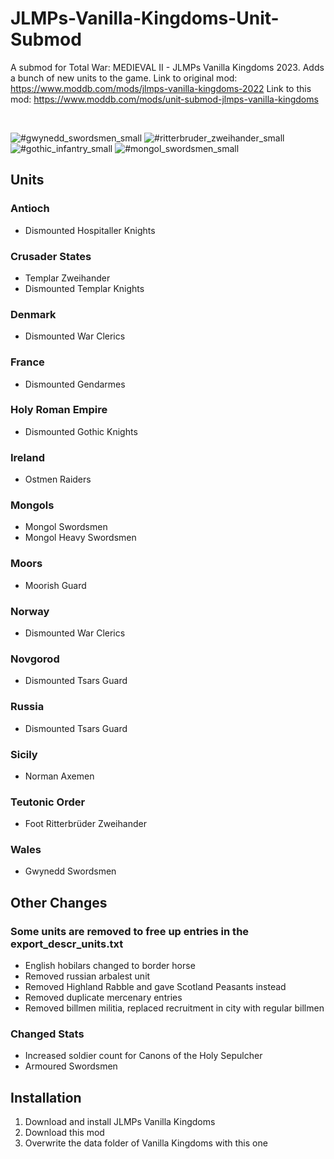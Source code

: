 # JLMPs-Vanilla-Kingdoms-Unit-Submod
A submod for Total War: MEDIEVAL II - JLMPs Vanilla Kingdoms 2023. Adds a bunch of new units to the game.
Link to original mod: https://www.moddb.com/mods/jlmps-vanilla-kingdoms-2022
Link to this mod: https://www.moddb.com/mods/unit-submod-jlmps-vanilla-kingdoms

<br>

![#gwynedd_swordsmen_small](https://github.com/rubenvanw/JLMPs-Vanilla-Kingdoms-Unit-Submod/assets/31618811/bf937596-e03a-4ad0-8eb6-a50d4aae5701)
![#ritterbruder_zweihander_small](https://github.com/rubenvanw/JLMPs-Vanilla-Kingdoms-Unit-Submod/assets/31618811/01cd808d-44aa-4edc-a430-af5804660576)
![#gothic_infantry_small](https://github.com/rubenvanw/JLMPs-Vanilla-Kingdoms-Unit-Submod/assets/31618811/944b8963-809c-4adc-820e-d3ae5bcf0bf6)
![#mongol_swordsmen_small](https://github.com/rubenvanw/JLMPs-Vanilla-Kingdoms-Unit-Submod/assets/31618811/7e74cba0-3991-44e7-bf28-4e26db04566c)

## Units

### Antioch
- Dismounted Hospitaller Knights
### Crusader States
- Templar Zweihander
- Dismounted Templar Knights
### Denmark
- Dismounted War Clerics
### France
- Dismounted Gendarmes
### Holy Roman Empire
- Dismounted Gothic Knights
### Ireland
- Ostmen Raiders
### Mongols
- Mongol Swordsmen
- Mongol Heavy Swordsmen
### Moors
- Moorish Guard
### Norway
- Dismounted War Clerics
### Novgorod
- Dismounted Tsars Guard
### Russia
- Dismounted Tsars Guard
### Sicily
- Norman Axemen
### Teutonic Order
- Foot Ritterbrüder Zweihander
### Wales
- Gwynedd Swordsmen

## Other Changes

### Some units are removed to free up entries in the export_descr_units.txt
- English hobilars changed to border horse
- Removed russian arbalest unit
- Removed Highland Rabble and gave Scotland Peasants instead
- Removed duplicate mercenary entries
- Removed billmen militia, replaced recruitment in city with regular billmen

### Changed Stats
- Increased soldier count for Canons of the Holy Sepulcher
- Armoured Swordsmen


## Installation

1. Download and install JLMPs Vanilla Kingdoms
2. Download this mod
3. Overwrite the data folder of Vanilla Kingdoms with this one



